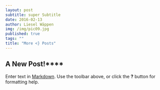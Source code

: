 ```yaml
---
layout: post
subtitle: super Subtitle
date: 2016-02-13
author: Liesel Wäppen
img: /img/pic09.jpg
published: true
tags: ""
title: "More <} Posts"
---
```


## A New Post!****


Enter text in [Markdown](http://daringfireball.net/projects/markdown/). Use the toolbar above, or click the **?** button for formatting help.
